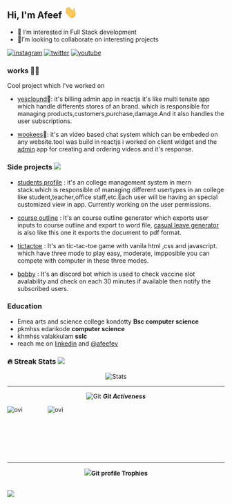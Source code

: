 ## Hi, I'm Afeef <img src="https://raw.githubusercontent.com/ABSphreak/ABSphreak/master/gifs/Hi.gif" width="30px">
- 💞️ I’m interested in Full Stack development
- 👀I’m looking to collaborate on interesting projects

[![instagram](https://badges.aleen42.com/src/instagram.svg)](https://www.instagram.com/afeef._.maf/) [ ![twitter](https://badges.aleen42.com/src/twitter.svg)](https://twitter.com/afeefev) [![youtube](https://badges.aleen42.com/src/youtube.svg)](https://www.youtube.com/channel/UCSw6My2K1thRUnINark9J1Q)

### works 👨‍💻
Cool project which I've worked on
- [yesclound](https://yscloud.in/)🧾: it's billing admin app in reactjs it's like multi tenate app which handle differents stores of an brand. which is responsible for managing products,customers,purchase,damage.And it also handles the user subscriptions.

- [wookees](https://wookees.com/)🎥: it's an video based chat system which can be embeded on any website.tool was build in reactjs i worked on client widget and the [admin](https://app.wookees.com/) app for creating and ordering videos and it's response.

### Side projects <img src="https://media.giphy.com/media/WFZvB7VIXBgiz3oDXE/giphy.gif" width="30px">

- [students profile](https://github.com/tinkerhubemea/students-profile) : it's an college management system in mern stack.which is responsible of managing different usertypes in an college like student,teacher,office staff,etc.Each user will be having an special customized view in app. Currently working on the user permissions.

- [course outline](https://mohammedafeef.github.io/course-outline/#/) : It's an course outline generator which exports user inputs to course outline and export to word file, [casual leave generator](https://mohammedafeef.github.io/casual-leave-application/#/) is also like this one it exports the document to pdf format.

- [tictactoe](https://mohammedafeef.github.io/tictactoeGame/) : It's an tic-tac-toe game with vanila html ,css and javascript. which have three mode to play easy, moderate, impposible you can compete with computer in these three modes.

- [bobby](https://github.com/mohammedafeef/bobby-cowinbot) : It's an discord bot which is used to check vaccine slot avalability and check on each 30 minutes if available then notify the subscribed users.

### Education

- Emea arts and science college kondotty **Bsc computer science**
- pkmhss edarikode **computer science**
- khmhss valakkulam **sslc**
- reach me on [linkedin](https://www.linkedin.com/in/mohammedafeef/) and [@afeefev](https://twitter.com/afeefev)

### 🔥 Streak Stats <img src="https://media.giphy.com/media/iY8CRBdQXODJSCERIr/giphy.gif" width="30px">&nbsp;
<p align="center"><img src="https://github-readme-stats.vercel.app/api?username=mohammedafeef&theme=gruvbox" alt="Stats"  /></p>

<hr>
<p align="center">
 <img src="https://media.giphy.com/media/W5eoZHPpUx9sapR0eu/giphy.gif" width="30px" alt="Git"/>&nbsp;<i><b>Git Activeness</b></i></p>
 
<p><img align="left" src="https://github-readme-stats.vercel.app/api/top-langs?username=mohammedafeef&show_icons=true&locale=en&layout=compact&theme=gruvbox" alt="ovi" /></p>
<p>&nbsp;<img align="right" src="https://github-readme-stats.vercel.app/api?username=mohammedafeef&show_icons=true&locale=en&theme=gruvbox" alt="ovi" width="410" /></p>
<br><br><br><br><br>

<hr>

<p align="center"><img src="https://media.giphy.com/media/QaMcXSekUWx7aogAUr/giphy.gif" width="60" /><b>Git profile Trophies</b></h4></p><br>
<img src="https://github-profile-trophy.vercel.app/?username=mohammedafeef&theme=gruvbox" />




